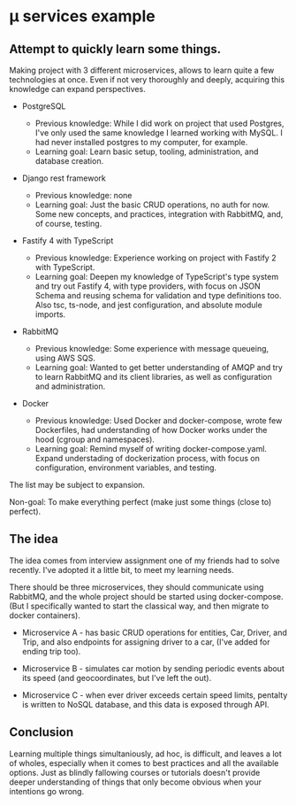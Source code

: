 # µ services example

## Attempt to quickly learn some things.

Making project with 3 different microservices, allows to learn quite a few technologies at once. Even if not very thoroughly and deeply, acquiring this knowledge can expand perspectives.

* PostgreSQL
    * Previous knowledge: While I did work on project that used Postgres, I've only used the same knowledge I learned working with MySQL. I had never installed postgres to my computer, for example.
    * Learning goal: Learn basic setup, tooling, administration,
    and database creation.

* Django rest framework
    * Previous knowledge: none
    * Learning goal: Just the basic CRUD operations, no auth for now. Some new concepts, and practices, integration with RabbitMQ, and, of course, testing.

* Fastify 4 with TypeScript
    * Previous knowledge: Experience working on project with Fastify 2 with TypeScript.
    * Learning goal: Deepen my knowledge of TypeScript's type system and try out Fastify 4, with type providers, with focus on JSON Schema and reusing schema for validation and type definitions too. Also tsc, ts-node, and jest configuration, and absolute module imports.

* RabbitMQ
    * Previous knowledge: Some experience with message queueing, using AWS SQS.
    * Learning goal: Wanted to get better understanding of AMQP and try to learn RabbitMQ and its client libraries, as well as configuration and administration.

* Docker
    * Previous knowledge: Used Docker and docker-compose, wrote few Dockerfiles, had understanding of how Docker works under the hood (cgroup and namespaces).
    * Learning goal: Remind myself of writing docker-compose.yaml. Expand understading of dockerization process, with focus on configuration, environment variables, and testing.


The list may be subject to expansion.

Non-goal: To make everything perfect (make just some things (close to) perfect).


## The idea

The idea comes from interview assignment one of my friends had to solve recently. I've adopted it a little bit, to meet my learning needs.

There should be three microservices, they should communicate using RabbitMQ, and the whole project should be started using docker-compose. (But I specifically wanted to start the classical way, and then migrate to docker containers).

* Microservice A - has basic CRUD operations for entities, Car, Driver, and Trip, and also endpoints for assigning driver to a car, (I've added for ending trip too).

* Microservice B - simulates car motion by sending periodic events about its speed (and geocoordinates, but I've left the out).

* Microservice C - when ever driver exceeds certain speed limits, pentalty is written to NoSQL database, and this data is exposed through API.

## Conclusion

Learning multiple things simultaniously, ad hoc, is difficult, and leaves a lot of wholes, especially when it comes to best practices and all the available options. Just as blindly fallowing courses or tutorials doesn't provide deeper understanding of things that only become obvious when your intentions go wrong.

